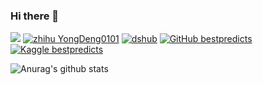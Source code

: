 ### Hi there 👋

![](https://road-to-kaggle-grandmaster.vercel.app/api/badges/bestpredict/competition)
[![zhihu YongDeng0101](https://img.shields.io/badge/知乎--_.svg?style=social&logo=zhihu)](https://www.zhihu.com/people/YongDeng0101)
[![dshub](https://img.shields.io/badge/dshub-blue.svg)](https://dshub.cn/) 
[![GitHub bestpredicts](https://img.shields.io/github/followers/bestpredicts?label=follow&style=social)](https://github.com/bestpredicts)
[![Kaggle bestpredicts](https://img.shields.io/badge/Kaggle-blue.svg)](https://www.kaggle.com/bestpredict)



![Anurag's github stats](https://github-readme-stats.vercel.app/api?username=bestpredicts&show_icons=true&theme=radical)
